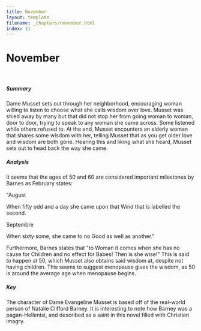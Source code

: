 ```yaml
---
title: November
layout: template
filename: _chapters/november.html
index: 11
---
```


<h1>November</h1>
<br>
<div class="container">
      <div class="card">
          <div class="card-body">
                <h5 class="card-title">Summary</h5>
                <p class="card-text"> Dame Musset sets out through her neighborhood, encouraging woman willing to listen to choose what she calls wisdom over love. Musset was shied away by many but that did not stop her from going woman to woman, door to door, trying to speak to any woman she came across. Some listened while others refused to. At the end, Musset encounters an elderly woman that shares some wisdom with her, telling Musset that as you get older love and wisdom are both gone. Hearing this and liking what she heard, Musset sets out to head back the way she came.  </p>
          </div>
      </div>
      <div class="card">
          <div class="card-body">
                <h5 class="card-title">Analysis</h5>
                <p class="card-text"> It seems that the ages of 50 and 60 are considered important milestones by Barnes as February states:</p><p class="card-text">

"August

When fifty odd and a day she came upon that Wind that is labelled the second.

Septembre

When sixty some, she came to no Good as well as another."
</p><p class="card-text">
Furthermore, Barnes states that "to Woman it comes when she has no cause for Children and no effect for Babes! Then is she wise!" This is said to happen at 50, which Musset also obtains said wisdom at, despite not having children. This seems to suggest menopause gives the wisdom, as 50 is around the average age when menopause begins. </p>
          </div>
      </div>
      <div class="card">
          <div class="card-body">
                <h5 class="card-title">Key</h5>
                <p class="card-text"> The character of Dame Evangeline Musset is based off of the real-world person of Natalie Clifford Barney. It is interesting to note how Barney was a pagan-Hellenist, and described as a saint in this novel filled with Christian imagry. </p>
          </div>
      </div>
</div>
